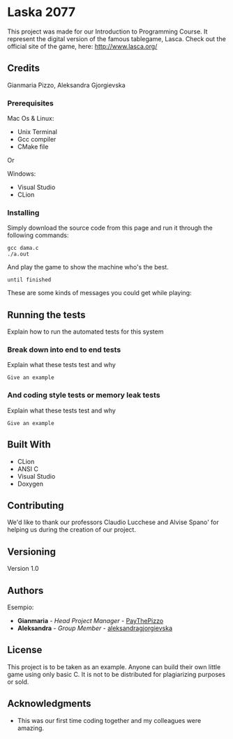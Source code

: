 # Laska 2077

This project was made for our Introduction to Programming Course. It represent the digital version of the famous tablegame, Lasca.
Check out the official site of the game, here: http://www.lasca.org/


## Credits
Gianmaria Pizzo, Aleksandra Gjorgievska


### Prerequisites
Mac Os & Linux:
- Unix Terminal
- Gcc compiler
- CMake file

Or

Windows:
- Visual Studio
- CLion

### Installing
Simply download the source code from this page and run it through the following commands:

```
gcc dama.c 
./a.out
```

And play the game to show the machine who's the best.

```
until finished
```

These are some kinds of messages you could get while playing:

## Running the tests

Explain how to run the automated tests for this system

### Break down into end to end tests

Explain what these tests test and why

```
Give an example
```

### And coding style tests or memory leak tests

Explain what these tests test and why

```
Give an example
```


## Built With

* CLion
* ANSI C
* Visual Studio
* Doxygen


## Contributing

We'd like to thank our professors Claudio Lucchese and Alvise Spano' for helping us during the creation of our project.


## Versioning

Version 1.0


## Authors

Esempio:
* **Gianmaria** - *Head Project Manager* - [PayThePizzo](https://github.com/PayThePizzo)
* **Aleksandra** - *Group Member* - [aleksandragjorgievska](https://github.com/aleksandragjorgievska)


## License

This project is to be taken as an example. 
Anyone can build their own little game using only basic C.
It is not to be distributed for plagiarizing purposes or sold.


## Acknowledgments

* This was our first time coding together and my colleagues were amazing.
